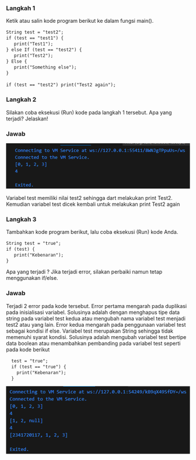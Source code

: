 ### Langkah 1
Ketik atau salin kode program berikut ke dalam fungsi main().
```
String test = "test2";
if (test == "test1") {
   print("Test1");
} else If (test == "test2") {
   print("Test2");
} Else {
   print("Something else");
}

if (test == "test2") print("Test2 again");
```

### Langkah 2
Silakan coba eksekusi (Run) kode pada langkah 1 tersebut. Apa yang terjadi? Jelaskan!

### Jawab
![Foto Soal](img/image.png)

Variabel test memiliki nilai test2 sehingga dart melakukan print Test2. Kemudian variabel test dicek kembali untuk melakukan print Test2 again

### Langkah 3
Tambahkan kode program berikut, lalu coba eksekusi (Run) kode Anda.
```
String test = "true";
if (test) {
   print("Kebenaran");
}
```
Apa yang terjadi ? Jika terjadi error, silakan perbaiki namun tetap menggunakan if/else.
### Jawab
Terjadi 2 error pada kode tersebut. Error pertama mengarah pada duplikasi pada inisialisasi variabel. Solusinya adalah dengan menghapus tipe data string pada variabel test kedua atau mengubah nama variabel test menjadi test2 atau yang lain. Error kedua mengarah pada penggunaan variabel test sebagai kondisi if else. Variabel test merupakan String sehingga tidak memenuhi syarat kondisi. Solusinya adalah mengubah variabel test bertipe data boolean atau menambahkan pembanding pada variabel test seperti pada kode berikut
```
  test = "true";
  if (test == "true") {
    print("Kebenaran");
  }
```

![Foto Soal](img/image2.png)